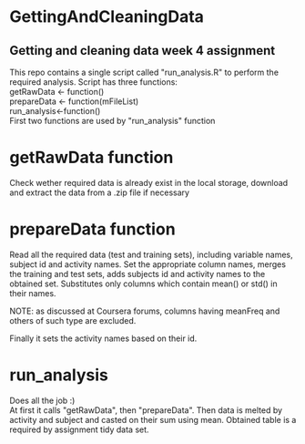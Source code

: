 # GettingAndCleaningData

## Getting and cleaning data week 4 assignment

This repo contains a single script called "run_analysis.R" to perform the required analysis.
Script has three functions: \
getRawData <- function()\
prepareData <- function(mFileList)\
run_analysis<-function()\
First two functions are used by "run_analysis" function

# getRawData function
Check wether required data is already exist in the local storage, download and extract the data from a .zip file if necessary

# prepareData function
Read all the required data (test and training sets), including variable names, subject id and activity names.
Set the appropriate column names, merges the training and test sets, adds subjects id and activity names to the obtained set.
Substitutes only columns which contain mean() or std() in their names.

NOTE: as discussed at Coursera forums, columns having meanFreq and others of such type are excluded.

Finally it sets the activity names based on their id.

# run_analysis
Does all the job :)\
At first it calls "getRawData", then "prepareData". Then data is melted by activity and subject and casted on their sum using mean.
Obtained table is a required by assignment tidy data set.